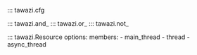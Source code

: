 ::: tawazi.cfg

::: tawazi.and_
::: tawazi.or_
::: tawazi.not_

::: tawazi.Resource
    options:
        members:
        - main_thread
        - thread
        - async_thread
